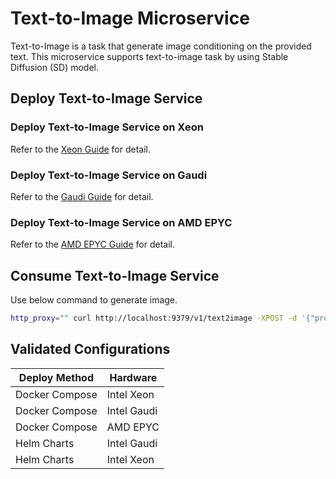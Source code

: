 # Text-to-Image Microservice

Text-to-Image is a task that generate image conditioning on the provided text. This microservice supports text-to-image task by using Stable Diffusion (SD) model.

## Deploy Text-to-Image Service

### Deploy Text-to-Image Service on Xeon

Refer to the [Xeon Guide](./docker_compose/intel/cpu/xeon/README.md) for detail.

### Deploy Text-to-Image Service on Gaudi

Refer to the [Gaudi Guide](./docker_compose/intel/hpu/gaudi/README.md) for detail.

### Deploy Text-to-Image Service on AMD EPYC

Refer to the [AMD EPYC Guide](./docker_compose/amd/cpu/epyc/README.md) for detail.

## Consume Text-to-Image Service

Use below command to generate image.

```bash
http_proxy="" curl http://localhost:9379/v1/text2image -XPOST -d '{"prompt":"An astronaut riding a green horse", "num_images_per_prompt":1}' -H 'Content-Type: application/json'
```

## Validated Configurations

| **Deploy Method** | **Hardware** |
| ----------------- | ------------ |
| Docker Compose    | Intel Xeon   |
| Docker Compose    | Intel Gaudi  |
| Docker Compose    | AMD EPYC     |
| Helm Charts       | Intel Gaudi  |
| Helm Charts       | Intel Xeon   |

